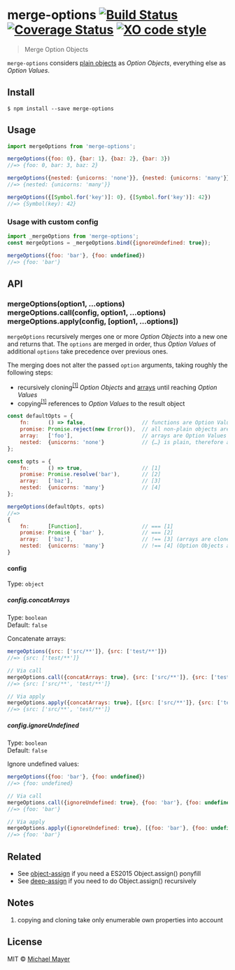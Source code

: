 # merge-options [![Build Status](https://travis-ci.org/schnittstabil/merge-options.svg?branch=master)](https://travis-ci.org/schnittstabil/merge-options) [![Coverage Status](https://coveralls.io/repos/schnittstabil/merge-options/badge.svg?branch=master&service=github)](https://coveralls.io/github/schnittstabil/merge-options?branch=master) [![XO code style](https://img.shields.io/badge/code_style-XO-5ed9c7.svg)](https://github.com/sindresorhus/xo)


> Merge Option Objects

`merge-options` considers [plain objects](https://github.com/sindresorhus/is-plain-obj) as *Option Objects*, everything else as *Option Values*.

## Install

```
$ npm install --save merge-options
```

## Usage

```js
import mergeOptions from 'merge-options';

mergeOptions({foo: 0}, {bar: 1}, {baz: 2}, {bar: 3})
//=> {foo: 0, bar: 3, baz: 2}

mergeOptions({nested: {unicorns: 'none'}}, {nested: {unicorns: 'many'}})
//=> {nested: {unicorns: 'many'}}

mergeOptions({[Symbol.for('key')]: 0}, {[Symbol.for('key')]: 42})
//=> {Symbol(key): 42}
```

### Usage with custom config

```js
import _mergeOptions from 'merge-options';
const mergeOptions = _mergeOptions.bind({ignoreUndefined: true});

mergeOptions({foo: 'bar'}, {foo: undefined})
//=> {foo: 'bar'}
```

## API

### mergeOptions(option1, ...options)<br/>mergeOptions.call(config, option1, ...options)<br/>mergeOptions.apply(config, [option1, ...options])

`mergeOptions` recursively merges one or more *Option Objects* into a new one and returns that. The `options` are merged in order, thus *Option Values* of additional `options` take precedence over previous ones.

The merging does not alter the passed `option` arguments, taking roughly the following steps:
* recursively cloning<sup><a href="#note1">[1]</a></sup> *Option Objects* and [arrays](https://developer.mozilla.org/en-US/docs/Web/JavaScript/Reference/Global_Objects/Array/isArray) until reaching *Option Values*
* copying<sup><a href="#note1">[1]</a></sup> references to *Option Values* to the result object


```js
const defaultOpts = {
	fn:      () => false,                  // functions are Option Values
	promise: Promise.reject(new Error()),  // all non-plain objects are Option Values
	array:   ['foo'],                      // arrays are Option Values
	nested:  {unicorns: 'none'}            // {…} is plain, therefore an Option Object
};

const opts = {
	fn:      () => true,                   // [1]
	promise: Promise.resolve('bar'),       // [2]
	array:   ['baz'],                      // [3]
	nested:  {unicorns: 'many'}            // [4]
};

mergeOptions(defaultOpts, opts)
//=>
{
	fn:      [Function],                   // === [1]
	promise: Promise { 'bar' },            // === [2]
	array:   ['baz'],                      // !== [3] (arrays are cloned)
	nested:  {unicorns: 'many'}            // !== [4] (Option Objects are cloned)
}
```

#### config

Type: `object`

##### config.concatArrays

Type: `boolean`<br/>Default: `false`

Concatenate arrays:

```js
mergeOptions({src: ['src/**']}, {src: ['test/**']})
//=> {src: ['test/**']}

// Via call
mergeOptions.call({concatArrays: true}, {src: ['src/**']}, {src: ['test/**']})
//=> {src: ['src/**', 'test/**']}

// Via apply
mergeOptions.apply({concatArrays: true}, [{src: ['src/**']}, {src: ['test/**']}])
//=> {src: ['src/**', 'test/**']}
```

##### config.ignoreUndefined

Type: `boolean`<br/>Default: `false`

Ignore undefined values:

```js
mergeOptions({foo: 'bar'}, {foo: undefined})
//=> {foo: undefined}

// Via call
mergeOptions.call({ignoreUndefined: true}, {foo: 'bar'}, {foo: undefined})
//=> {foo: 'bar'}

// Via apply
mergeOptions.apply({ignoreUndefined: true}, [{foo: 'bar'}, {foo: undefined}])
//=> {foo: 'bar'}
```


## Related

* See [object-assign](https://github.com/sindresorhus/object-assign) if you need a ES2015 Object.assign() ponyfill
* See [deep-assign](https://github.com/sindresorhus/deep-assign) if you need to do Object.assign() recursively

## Notes

<ol>
	<li id="note1">copying and cloning take only enumerable own properties into account</li>
</ol>

## License

MIT © [Michael Mayer](http://schnittstabil.de)
